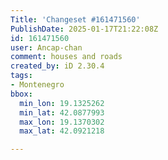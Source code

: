 ```yaml
---
Title: 'Changeset #161471560'
PublishDate: 2025-01-17T21:22:08Z
id: 161471560
user: Ancap-chan
comment: houses and roads
created_by: iD 2.30.4
tags:
- Montenegro
bbox:
  min_lon: 19.1325262
  min_lat: 42.0877993
  max_lon: 19.1370302
  max_lat: 42.0921218

---
```

